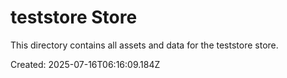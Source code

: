 # teststore Store

This directory contains all assets and data for the teststore store.

Created: 2025-07-16T06:16:09.184Z
